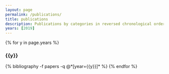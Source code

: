 ```yaml
---
layout: page
permalink: /publications/
title: publications
description: Publications by categories in reversed chronological order. Generated by jekyll-scholar.
years: [2019]
---
```

<!-- {% raw %} -->

{% for y in page.years %}
  <h3 class="year">{{y}}</h3>
  {% bibliography -f papers -q @*[year={{y}}]* %}
{% endfor %}
<!-- {% endraw %}) -->

